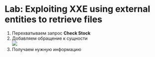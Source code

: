 # Lab: Exploiting XXE using external entities to retrieve files
1) Перехватываем запрос <b>Check Stock</b>
2) Добавляем обращение к сущности<br>
<img src="XXE-1-0"><br>
3) Получаем нужную информацию
